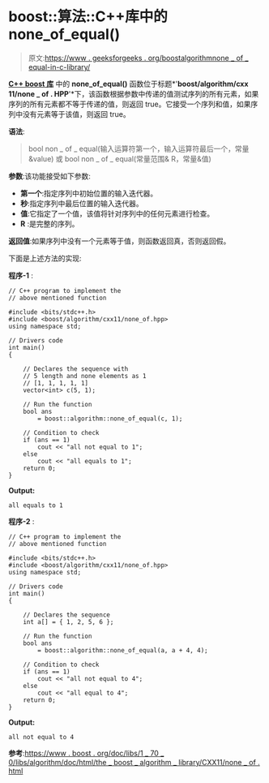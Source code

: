 # boost::算法::C++库中的 none_of_equal()

> 原文:[https://www . geeksforgeeks . org/boostalgorithmnone _ of _ equal-in-c-library/](https://www.geeksforgeeks.org/boostalgorithmnone_of_equal-in-c-library/)

**[C++ boost 库](https://www.geeksforgeeks.org/advanced-c-boost-library/)** 中的 **none_of_equal()** 函数位于标题*'**boost/algorithm/cxx 11/none _ of . HPP**'*下，该函数根据参数中传递的值测试序列的所有元素，如果序列的所有元素都不等于传递的值，则返回 true。它接受一个序列和值，如果序列中没有元素等于该值，则返回 true。

**语法**:

> bool non _ of _ equal(输入运算符第一个，输入运算符最后一个，常量&value)
> 或
> bool non _ of _ equal(常量范围& R，常量&值)

**参数**:该功能接受如下参数:

*   **第一个**:指定序列中初始位置的输入迭代器。
*   **秒**:指定序列中最后位置的输入迭代器。
*   **值**:它指定了一个值，该值将针对序列中的任何元素进行检查。
*   **R** :是完整的序列。

**返回值**:如果序列中没有一个元素等于值，则函数返回真，否则返回假。

下面是上述方法的实现:

**程序-1** :

```
// C++ program to implement the
// above mentioned function

#include <bits/stdc++.h>
#include <boost/algorithm/cxx11/none_of.hpp>
using namespace std;

// Drivers code
int main()
{

    // Declares the sequence with
    // 5 length and none elements as 1
    // [1, 1, 1, 1, 1]
    vector<int> c(5, 1);

    // Run the function
    bool ans
        = boost::algorithm::none_of_equal(c, 1);

    // Condition to check
    if (ans == 1)
        cout << "all not equal to 1";
    else
        cout << "all equals to 1";
    return 0;
}
```

**Output:**

```
all equals to 1

```

**程序-2** :

```
// C++ program to implement the
// above mentioned function

#include <bits/stdc++.h>
#include <boost/algorithm/cxx11/none_of.hpp>
using namespace std;

// Drivers code
int main()
{

    // Declares the sequence
    int a[] = { 1, 2, 5, 6 };

    // Run the function
    bool ans
        = boost::algorithm::none_of_equal(a, a + 4, 4);

    // Condition to check
    if (ans == 1)
        cout << "all not equal to 4";
    else
        cout << "all equal to 4";
    return 0;
}
```

**Output:**

```
all not equal to 4

```

**参考**:[https://www . boost . org/doc/libs/1 _ 70 _ 0/libs/algorithm/doc/html/the _ boost _ algorithm _ library/CXX11/none _ of . html](https://www.boost.org/doc/libs/1_70_0/libs/algorithm/doc/html/the_boost_algorithm_library/CXX11/none_of.html)